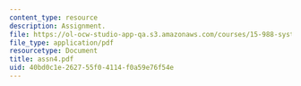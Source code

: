 ```yaml
---
content_type: resource
description: Assignment.
file: https://ol-ocw-studio-app-qa.s3.amazonaws.com/courses/15-988-system-dynamics-self-study-fall-1998-spring-1999/40bd0c1e262755f04114f0a59e76f54e_assn4.pdf
file_type: application/pdf
resourcetype: Document
title: assn4.pdf
uid: 40bd0c1e-2627-55f0-4114-f0a59e76f54e
---
```

